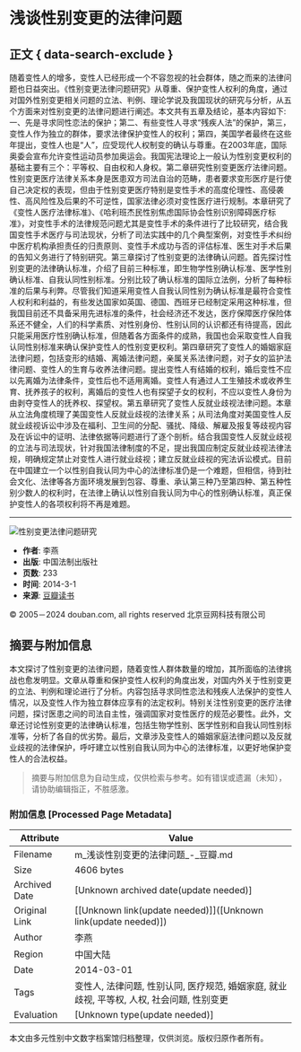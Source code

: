 # 浅谈性别变更的法律问题

## 正文 { data-search-exclude }


随着变性人的增多，变性人已经形成一个不容忽视的社会群体，随之而来的法律问题也日益突出。《性别变更法律问题研究》从尊重、保护变性人权利的角度，通过对国外性别变更相关问题的立法、判例、理论学说及我国现状的研究与分析，从五个方面来对性别变更的法律问题进行阐述。本文共有五章及结论，基本内容如下:一、先是寻求同性恋法的保护；第二、有些变性人寻求“残疾人法”的保护，第三，变性人作为独立的群体，要求法律保护变性人的权利；第四，美国学者最终在这些年提出，变性人也是“人”，应受现代人权制变的确认与尊重。在2003年底，国际奥委会宣布允许变性运动员参加奥运会。我国宪法理论上一般认为性别变更权利的基础主要有三个：平等权、自由权和人身权。第二章研究性别变更医疗法律问题。性别变更医疗法律关系本身是医患双方司法自治的范畴，患者要求变形医疗是行使自己决定权的表现，但由于性别变更医疗特别是变性手术的高度伦理性、高侵袭性、高风险性及后果的不可逆性，国家法律必须对变性医疗进行规制。本章研究了《变性人医疗法律标准》、《哈利班杰民性别焦虑国际协会性别识别障碍医疗标准》，对变性手术的法律规范问题尤其是变性手术的条件进行了比较研究，结合我国变性手术医疗与司法现状，分析了司法实践中的几个典型案例，对变性手术纠纷中医疗机构承担责任的归责原则、变性手术成功与否的评估标准、医生对手术后果的告知义务进行了特别研究。第三章探讨了性别变更的法律确认问题。首先探讨性别变更的法律确认标准，介绍了目前三种标准，即生物学性别确认标准、医学性别确认标准、自我认同性别标准。分别比较了确认标准的国际立法例，分析了每种标准的后果与利弊。尽管我们知道采用变性人自我认同性别为确认标准是最符合变性人权利和利益的，有些发达国家如英国、德国、西班牙已经制定采用这种标准，但我国目前还不具备采用先进标准的条件，社会经济还不发达，医疗保障医疗保险体系还不健全，人们的科学素质、对性别身份、性别认同的认识都还有待提高，因此只能采用医疗性别确认标准，但随着各方面条件的成熟，我国也会采取变性人自我认同性别标准来确认保护变性人的性别变更权利。第四章研究了变性人的婚姻家庭法律问题，包括变形的结婚、离婚法律问题，亲属关系法律问题，对子女的监护法律问题、变性人的生育与收养法律问题。提出变性人有结婚的权利，婚后变性不应以先离婚为法律条件，变性后也不适用离婚。变性人有通过人工生殖技术或收养生育、抚养孩子的权利，离婚后的变性人也有探望子女的权利，不应以变性人身份为由剥夺变性人的抚养权、探望权。第五章研究了变性人反就业歧视法律问题。本章从立法角度梳理了美国变性人反就业歧视的法律关系；从司法角度对美国变性人反就业歧视诉讼中涉及在福利、卫生间的分配、骚扰、降级、解雇及报复等歧视内容及在诉讼中的证明、法律依据等问题进行了逐个剖析。结合我国变性人反就业歧视的立法与司法现状，针对我国法律制度的不足，提出我国应制定反就业歧视法律法规，明确规定禁止对变性人进行就业歧视；建立反就业歧视的宪法诉讼模式。目前在中国建立一个以性别自我认同为中心的法律标准仍是一个难题，但相信，待到社会文化、法律等各方面环境发展到包容、尊重、承认第三种乃至第四种、第五种性别少数人的权利时，在法律上确认以性别自我认同为中心的性别确认标准，真正保护变性人的各项权利将不再是难题。

---

![性别变更法律问题研究](https://img3.doubanio.com/view/subject/l/public/s28322833.jpg)

- **作者**: 李燕
- **出版**: 中国法制出版社
- **页数**: 233
- **时间**: 2014-3-1
- **来源**: [豆瓣读书](https://book.douban.com/subject/26647329/)

© 2005－2024 douban.com, all rights reserved 北京豆网科技有限公司
<!-- tcd_original_link https://m.douban.com/book/review/12917656/ -->


## 摘要与附加信息

<!-- tcd_abstract -->
本文探讨了性别变更的法律问题，随着变性人群体数量的增加，其所面临的法律挑战也愈发明显。文章从尊重和保护变性人权利的角度出发，对国内外关于性别变更的立法、判例和理论进行了分析。内容包括寻求同性恋法和残疾人法保护的变性人情况，以及变性人作为独立群体应享有的法定权利。特别关注性别变更的医疗法律问题，探讨医患之间的司法自主性，强调国家对变性医疗的规范必要性。此外，文章还讨论性别变更的法律确认标准，包括生物学性别、医学性别和自我认同性别标准等，分析了各自的优劣势。最后，文章涉及变性人的婚姻家庭法律问题以及反就业歧视的法律保护，呼吁建立以性别自我认同为中心的法律标准，以更好地保护变性人的合法权益。
<!-- tcd_abstract_end -->

> 摘要与附加信息为自动生成，仅供检索与参考。如有错误或遗漏（未知），请协助编辑指正，不胜感激。

### 附加信息 [Processed Page Metadata]

| Attribute       | Value                                  |
|-----------------|----------------------------------------|
| Filename        | m_浅谈性别变更的法律问题_-_豆瓣.md                             |
| Size            | 4606 bytes                           |
| Archived Date   | [Unknown archived date(update needed)]                             |
| Original Link   | [[Unknown link(update needed)]]([Unknown link(update needed)])                       |
| Author          | 李燕                               |
| Region          | 中国大陆                               |
| Date            | 2014-03-01                                 |
| Tags            | 变性人, 法律问题, 性别认同, 医疗规范, 婚姻家庭, 就业歧视, 平等权, 人权, 社会问题, 性别变更                                 |
| Evaluation            | [Unknown type(update needed)]                                 |
<!-- tcd_table_end -->

本文由多元性别中文数字档案馆归档整理，仅供浏览。版权归原作者所有。
